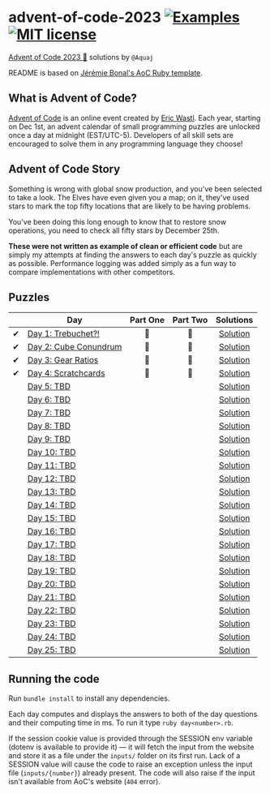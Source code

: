 # advent-of-code-2023 [![Examples](../../actions/workflows/examples.yml/badge.svg)](../../actions/workflows/examples.yml) [![MIT license](https://img.shields.io/badge/License-MIT-blue.svg)](https://opensource.org/licenses/MIT)

[Advent of Code 2023 🎄](https://adventofcode.com/year/2023) solutions by `@Aquaj`

README is based on [Jérémie Bonal's AoC Ruby template](https://github.com/aquaj/adventofcode-template).

## What is Advent of Code?
[Advent of Code](http://adventofcode.com) is an online event created by [Eric Wastl](https://twitter.com/ericwastl).
Each year, starting on Dec 1st, an advent calendar of small programming puzzles are unlocked once a day at midnight
(EST/UTC-5). Developers of all skill sets are encouraged to solve them in any programming language they choose!

## Advent of Code Story

Something is wrong with global snow production, and you've been selected to take a look. The Elves have even given you a map; on it, they've used stars to mark the top fifty locations that are likely to be having problems.

You've been doing this long enough to know that to restore snow operations, you need to check all fifty stars by December 25th.

**These were not written as example of clean or efficient code** but are simply my attempts at finding the answers to
each day's puzzle as quickly as possible. Performance logging was added simply as a fun way to compare implementations
with other competitors.

## Puzzles

<!-- On-hand emojis: ⏳ ✔ 🌟 -->
|       | Day                                                          | Part One | Part Two | Solutions
| :---: | ---                                                          | :---:    | :---:    | :---:
| ✔     | [Day 1: Trebuchet?!](https://adventofcode.com/2023/day/1)    | 🌟       | 🌟       | [Solution](day-01.rb)
| ✔     | [Day 2: Cube Conundrum](https://adventofcode.com/2023/day/2) | 🌟       | 🌟       | [Solution](day-02.rb)
| ✔     | [Day 3: Gear Ratios](https://adventofcode.com/2023/day/3)    | 🌟       | 🌟       | [Solution](day-03.rb)
| ✔     | [Day 4: Scratchcards](https://adventofcode.com/2023/day/4)   | 🌟       | 🌟       | [Solution](day-04.rb)
|       | [Day 5: TBD](https://adventofcode.com/2023/day/5)            |          |          | [Solution](day-05.rb)
|       | [Day 6: TBD](https://adventofcode.com/2023/day/6)            |          |          | [Solution](day-06.rb)
|       | [Day 7: TBD](https://adventofcode.com/2023/day/7)            |          |          | [Solution](day-07.rb)
|       | [Day 8: TBD](https://adventofcode.com/2023/day/8)            |          |          | [Solution](day-08.rb)
|       | [Day 9: TBD](https://adventofcode.com/2023/day/9)            |          |          | [Solution](day-09.rb)
|       | [Day 10: TBD](https://adventofcode.com/2023/day/10)          |          |          | [Solution](day-10.rb)
|       | [Day 11: TBD](https://adventofcode.com/2023/day/11)          |          |          | [Solution](day-11.rb)
|       | [Day 12: TBD](https://adventofcode.com/2023/day/12)          |          |          | [Solution](day-12.rb)
|       | [Day 13: TBD](https://adventofcode.com/2023/day/13)          |          |          | [Solution](day-13.rb)
|       | [Day 14: TBD](https://adventofcode.com/2023/day/14)          |          |          | [Solution](day-14.rb)
|       | [Day 15: TBD](https://adventofcode.com/2023/day/15)          |          |          | [Solution](day-15.rb)
|       | [Day 16: TBD](https://adventofcode.com/2023/day/16)          |          |          | [Solution](day-16.rb)
|       | [Day 17: TBD](https://adventofcode.com/2023/day/17)          |          |          | [Solution](day-17.rb)
|       | [Day 18: TBD](https://adventofcode.com/2023/day/18)          |          |          | [Solution](day-18.rb)
|       | [Day 19: TBD](https://adventofcode.com/2023/day/19)          |          |          | [Solution](day-19.rb)
|       | [Day 20: TBD](https://adventofcode.com/2023/day/20)          |          |          | [Solution](day-20.rb)
|       | [Day 21: TBD](https://adventofcode.com/2023/day/21)          |          |          | [Solution](day-21.rb)
|       | [Day 22: TBD](https://adventofcode.com/2023/day/22)          |          |          | [Solution](day-22.rb)
|       | [Day 23: TBD](https://adventofcode.com/2023/day/23)          |          |          | [Solution](day-23.rb)
|       | [Day 24: TBD](https://adventofcode.com/2023/day/24)          |          |          | [Solution](day-24.rb)
|       | [Day 25: TBD](https://adventofcode.com/2023/day/25)          |          |          | [Solution](day-25.rb)

## Running the code

Run `bundle install` to install any dependencies.

Each day computes and displays the answers to both of the day questions and their computing time in ms. To run it type `ruby day<number>.rb`.

If the session cookie value is provided through the SESSION env variable (dotenv is available to provide it) — it will
fetch the input from the website and store it as a file under the `inputs/` folder on its first run.
Lack of a SESSION value will cause the code to raise an exception unless the input file (`inputs/{number}`) already
present. The code will also raise if the input isn't available from AoC's website (`404` error).
